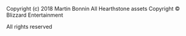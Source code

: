 Copyright (c) 2018 Martin Bonnin
All Hearthstone assets Copyright © Blizzard Entertainment

All rights reserved
